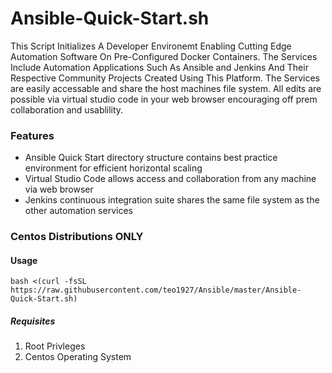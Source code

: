 # Ansible-Quick-Start.sh
This Script Initializes A Developer Environemt Enabling Cutting Edge Automation Software On Pre-Configured Docker Containers. The Services Include Automation Applications Such As Ansible and Jenkins And Their Respective Community Projects Created Using This Platform. The Services are easily accessable and share the host machines file system. All edits are possible via virtual studio code in your web browser encouraging off prem collaboration and usablility.

### Features
- Ansible Quick Start directory structure contains best practice environment for efficient horizontal scaling
- Virtual Studio Code allows access and collaboration from any machine via web browser
- Jenkins continuous integration suite shares the same file system as the other automation services

### Centos Distributions ONLY

#### Usage
`bash <(curl -fsSL https://raw.githubusercontent.com/teo1927/Ansible/master/Ansible-Quick-Start.sh)`

##### Requisites
1. Root Privleges
2. Centos Operating System
